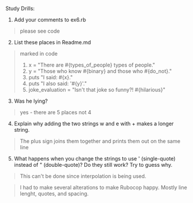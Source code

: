 Study Drills:
1) Add your comments to ex6.rb 
> please see code
2) List these places in Readme.md
> marked in code 
>1. x = "There are #{types_of_people} types of people."
>2. y = "Those who know #{binary} and those who #{do_not}."
>3. puts "I said: #{x}." 
>4. puts "I also said: '#{y}'." 
>5. joke_evaluation = "Isn't that joke so funny?! #{hilarious}" 

3) Was he lying?
> yes - there are 5 places not 4

4) Explain why adding the two strings w and e with + makes a longer string.
> The plus sign joins them together and prints them out on the same line

5) What happens when you change the strings to use ' (single-quote) instead of " (double-quote)? Do they still work? Try to guess why.
> This can't be done since interpolation is being used.  

>I had to make several alterations to make Rubocop happy.  Mostly line lenght, quotes, and spacing.     
